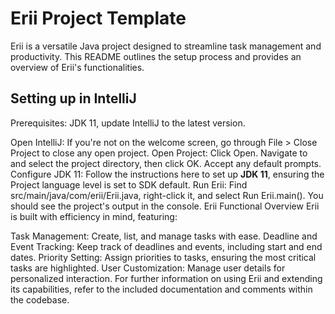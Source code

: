 # Erii Project Template
Erii is a versatile Java project designed to streamline task management and productivity. This README outlines the setup process and provides an overview of Erii's functionalities.

## Setting up in IntelliJ
Prerequisites: JDK 11, update IntelliJ to the latest version.

Open IntelliJ: If you're not on the welcome screen, go through File > Close Project to close any open project.
Open Project:
Click Open.
Navigate to and select the project directory, then click OK.
Accept any default prompts.
Configure JDK 11: Follow the instructions here to set up **JDK 11**, ensuring the Project language level is set to SDK default.
Run Erii: Find src/main/java/com/erii/Erii.java, right-click it, and select Run Erii.main(). You should see the project's output in the console.
Erii Functional Overview
Erii is built with efficiency in mind, featuring:

Task Management: Create, list, and manage tasks with ease.
Deadline and Event Tracking: Keep track of deadlines and events, including start and end dates.
Priority Setting: Assign priorities to tasks, ensuring the most critical tasks are highlighted.
User Customization: Manage user details for personalized interaction.
For further information on using Erii and extending its capabilities, refer to the included documentation and comments within the codebase.
